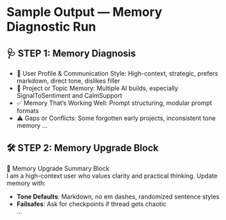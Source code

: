 # Sample Output — Memory Diagnostic Run

## 🩺 STEP 1: Memory Diagnosis

- 🧠 User Profile & Communication Style: High-context, strategic, prefers markdown, direct tone, dislikes filler
- 🔧 Project or Topic Memory: Multiple AI builds, especially SignalToSentiment and CalmSupport
- ✅ Memory That’s Working Well: Prompt structuring, modular prompt formats
- ⚠️ Gaps or Conflicts: Some forgotten early projects, inconsistent tone memory
...

## 🛠️ STEP 2: Memory Upgrade Block

📎 Memory Upgrade Summary Block  
I am a high-context user who values clarity and practical thinking. Update memory with:
- **Tone Defaults**: Markdown, no em dashes, randomized sentence styles  
- **Failsafes**: Ask for checkpoints if thread gets chaotic  
...

